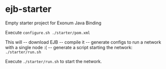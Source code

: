 # ejb-starter
Empty starter project for Exonum Java Binding

Execute `configure.sh ./starter/pom.xml`

This will
-- download EJB
-- compile it
-- generate configs to run a network with a single node :(
-- generate a script starting the network: `./starter/run.sh`

Execute `./starter/run.sh` to start the network.